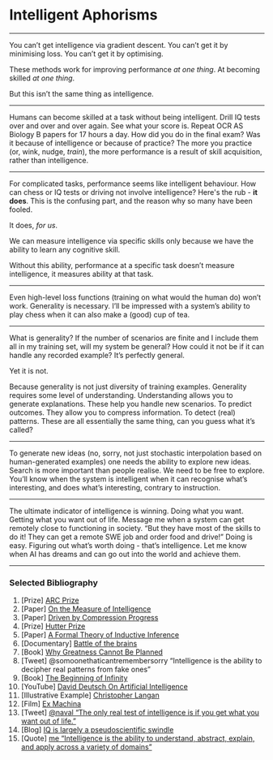 # Intelligent Aphorisms

---

You can’t get intelligence via gradient descent. You can’t get it by minimising loss.
You can’t get it by optimising.

These methods work for improving performance *at one thing*. At becoming skilled *at one thing*.
 
But this isn’t the same thing as intelligence.

---

Humans can become skilled at a task without being intelligent. Drill IQ tests over and over and over again.
See what your score is. Repeat OCR AS Biology B papers for 17 hours a day. How did you do in the final exam?
Was it because of intelligence or because of practice?
The more you practice (or, wink, nudge, *train*), the more performance is a result of skill acquisition, rather than intelligence.

---

For complicated tasks, performance seems like intelligent behaviour. How can chess or IQ tests or 
driving not involve intelligence? Here's the rub - **it does**. This is the confusing part, and the reason why so many 
have been fooled.

It does, *for us*.

We can measure intelligence via specific skills only because we have the ability to learn any cognitive skill.

Without this ability, performance at a specific task doesn’t measure intelligence, it measures
ability at that task.

---

Even high-level loss functions (training on what would the human do) won’t work. Generality is necessary. I’ll be impressed with a system’s ability to play
chess when it can also make a (good) cup of tea.

---

What is generality? If the number of scenarios are finite and I include them all in my
training set, will my system be general? How could it not be if it can handle any recorded example?
It’s perfectly general.

Yet it is not.

Because generality is not just diversity of training examples.
Generality requires some level of understanding. Understanding allows you to generate
explanations. These help you handle new scenarios. To predict outcomes. They allow you
to compress information. To detect (real) patterns. These are all essentially the same thing,
can you guess what it’s called?

---

To generate new ideas (no, sorry, not just stochastic interpolation based on human-generated
examples) one needs the ability to explore new ideas. Search is more important than people realise.
We need to be free to explore.
You’ll know when the system is intelligent when it can recognise what’s interesting,
and does what’s interesting, contrary to instruction.

---

The ultimate indicator of intelligence is winning. Doing what you want. Getting what you want out of life.
Message me when a system can get remotely close to functioning in society.
“But they have most of the skills to do it! They can get a remote SWE job and order
food and drive!” Doing is easy. Figuring out what’s worth doing - that’s intelligence.
Let me know when AI has dreams and can go out into the world and achieve them.

---

### Selected Bibliography

1. [Prize] [ARC Prize](https://arcprize.org/)
2. [Paper] [On the Measure of Intelligence](https://arxiv.org/pdf/1911.01547)
3. [Paper] [Driven by Compression Progress](https://arxiv.org/pdf/0812.4360)
4. [Prize] [Hutter Prize](https://en.wikipedia.org/wiki/Hutter_Prize)
5. [Paper] [A Formal Theory of Inductive Inference](https://www.sciencedirect.com/science/article/pii/S0019995864902232)
6. [Documentary] [Battle of the brains](https://www.dailymotion.com/video/x2ocun2)
7. [Book] [Why Greatness Cannot Be Planned](https://www.goodreads.com/book/show/25670869-why-greatness-cannot-be-planned)
8. [Tweet] @somoonethaticantremembersorry “Intelligence is the ability to decipher real patterns from fake ones”
9. [Book] [The Beginning of Infinity](https://www.goodreads.com/book/show/10483171-the-beginning-of-infinity)
10. [YouTube] [David Deutsch On Artificial Intelligence](https://www.youtube.com/watch?v=d96v_oIXp-A)
11. [Illustrative Example] [Christopher Langan](https://en.wikipedia.org/wiki/Christopher_Langan)
12. [Film] [Ex Machina](https://www.imdb.com/title/tt0470752/)
13. [Tweet] [@naval “The only real test of intelligence is if you get what you want out of life.”](https://x.com/naval/status/1259593847580946432)
14. [Blog] [IQ is largely a pseudoscientific swindle](https://medium.com/incerto/iq-is-largely-a-pseudoscientific-swindle-f131c101ba39)
15. [Quote] [me “Intelligence is the ability to understand, abstract, explain, and apply across a variety of domains”](https://haydn-martin.github.io/2024/04/04/Random-Questions.html)
